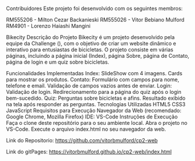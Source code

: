 Contribuidores
Este projeto foi desenvolvido com os seguintes membros:

RM555206 - Milton Cezar Backanieski
RM555026 - Vitor Bebiano Mulford
RM4901 - Lorenzo Haiashi Mangini

Bikecity
Descrição do Projeto
Bikecity é um projeto desenvolvido pela equipe da Challenge (), com o objetivo de criar um website dinâmico e interativo para entusiastas de bicicletas. O projeto consiste em várias páginas, incluindo a página inicial (Index), página Sobre, página de Contato, página de login e um quiz sobre bicicletas.

Funcionalidades Implementadas
Index:
SlideShow com 4 imagens.
Cards para mostrar os produtos.
Contato:
Formulário com campos para nome, telefone e email.
Validação de campos vazios antes de enviar.
Login:
Validação de login.
Redirecionamento para a página do quiz após o login bem-sucedido.
Quiz:
Perguntas sobre bicicletas e afins.
Resultado exibido na tela após responder as perguntas.
Tecnologias Utilizadas
HTML5
CSS3
JavaScript
Requisitos para Execução
Navegador da Web (recomendado: Google Chrome, Mozilla Firefox)
IDE: VS-Code
Instruções de Execução
Faça o clone deste repositório para o seu ambiente local.
Abra o projeto no VS-Code.
Execute o arquivo index.html no seu navegador da web.

Link do Repositorio:
https://github.com/vitorbmulford/cp2-web

Link do gitPages:
https://vitorbmulford.github.io/cp2-web/index.html
